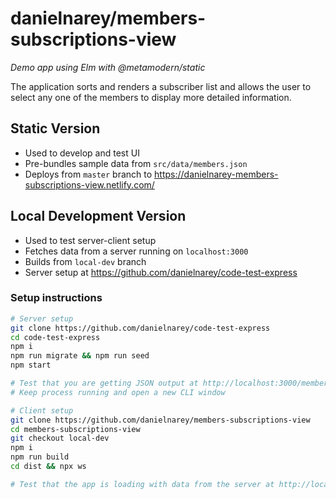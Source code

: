 # danielnarey/members-subscriptions-view

*Demo app using Elm with @metamodern/static*

The application sorts and renders a subscriber list and allows the user to select any one of the members to display more detailed information.


## Static Version

- Used to develop and test UI
- Pre-bundles sample data from `src/data/members.json`
- Deploys from `master` branch to https://danielnarey-members-subscriptions-view.netlify.com/

## Local Development Version

- Used to test server-client setup
- Fetches data from a server running on `localhost:3000`
- Builds from `local-dev` branch
- Server setup at https://github.com/danielnarey/code-test-express

### Setup instructions

```bash
# Server setup
git clone https://github.com/danielnarey/code-test-express
cd code-test-express
npm i
npm run migrate && npm run seed
npm start

# Test that you are getting JSON output at http://localhost:3000/members
# Keep process running and open a new CLI window

# Client setup
git clone https://github.com/danielnarey/members-subscriptions-view
cd members-subscriptions-view
git checkout local-dev
npm i
npm run build
cd dist && npx ws

# Test that the app is loading with data from the server at http://localhost:8000/

```
